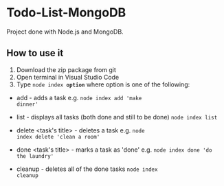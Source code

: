 # Todo-List-MongoDB

Project done with Node.js and MongoDB. 

## How to use it
1. Download the zip package from git
2. Open terminal in Visual Studio Code
3. Type <code>node index **option**</code> where option is one of the following:

* add <task name> - adds a task
e.g. <code>node index add 'make dinner'</code>

* list - displays all tasks (both done and still to be done)
<code>node index list</code>

* delete <task's title> - deletes a task
e.g. <code>node index delete 'clean a room'</code>

* done <task's title> - marks a task as 'done'
e.g. <code>node index done 'do the laundry'</code>

* cleanup - deletes all of the done tasks
<code>node index cleanup</code>
